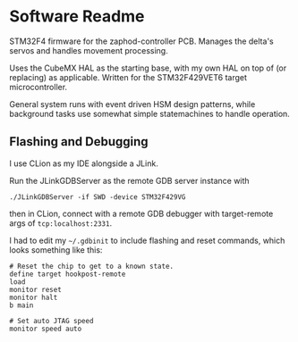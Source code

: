# Software Readme

STM32F4 firmware for the zaphod-controller PCB. Manages the delta's servos and handles movement processing.

Uses the CubeMX HAL as the starting base, with my own HAL on top of (or replacing) as applicable. Written for the STM32F429VET6 target microcontroller.

General system runs with event driven HSM design patterns, while background tasks use somewhat simple statemachines to handle operation.

## Flashing and Debugging

I use CLion as my IDE alongside a JLink.

Run the JLinkGDBServer as the remote GDB server instance with 

`./JLinkGDBServer -if SWD -device STM32F429VG`

then in CLion, connect with a remote GDB debugger with target-remote args of `tcp:localhost:2331`.

I had to edit my `~/.gdbinit` to include flashing and reset commands, which looks something like this:

```
# Reset the chip to get to a known state.
define target hookpost-remote
load
monitor reset
monitor halt
b main

# Set auto JTAG speed
monitor speed auto
```